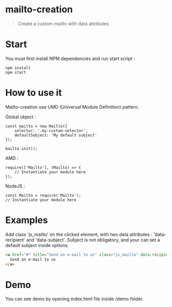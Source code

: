 # mailto-creation

> Create a custom mailto with data attributes

# Start

You must first install NPM dependencies and run start script :

```
npm install
npm start
```

# How to use it

Mailto-creation use UMD (Universal Module Definition) pattern.

Global object :
```
const mailto = new Mailto({
    selector: '.my-custom-selector',
    defaultSubject: 'My default subject'
});

mailto.init();
```

AMD :
```
require(['Mailto'], (Mailto) => {
    // Instantiate your module here
});
```

NodeJS :
```
const Mailto = require('Mailto');
// Instantiate your module here
```

# Examples

Add class 'js_mailto' on the clicked element, with two data attributes : 'data-recipient' and 'data-subject'.
Subject is not obligatory, and your can set a default subject inside options.

```html
<a href="#" title="Send an e-mail to us" class="js_mailto" data-recipient="john@mailto-creation.fr" data-subject="Contact from website">
  Send an e-mail to us
</a>
```

# Demo

You can see demo by opening index.html file inside /demo folder.